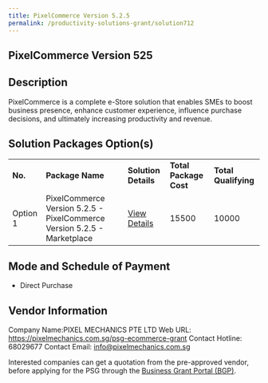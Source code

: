 ```yaml
---
title: PixelCommerce Version 5.2.5
permalink: /productivity-solutions-grant/solution712
---
```


## PixelCommerce Version 525

## Description

PixelCommerce is a complete e-Store solution that enables SMEs to boost business presence, enhance customer experience, influence purchase decisions, and ultimately increasing productivity and revenue.

## Solution Packages Option(s)

<table>
<tr>
<td><b>No.</b></td>
<td><b>Package Name</b></td>
<td><b>Solution Details</b></td>
<td><b>Total Package Cost</b></td>
<td><b>Total Qualifying</b></td>
</tr>
<tr>
<td>Option 1</td>
<td>PixelCommerce Version 5.2.5 - PixelCommerce Version 5.2.5 - Marketplace</td>
<td><a href='https://www.gobusiness.gov.sg/images/psg/DesensitisedPIXELMECHANICSPTELTDCRwef8April2021_Part_5.pdf'>View Details</a></td>
<td>15500</td>
<td>10000</td>
</tr>
</table>

## Mode and Schedule of Payment

 - Direct Purchase

## Vendor Information

 Company Name:PIXEL MECHANICS PTE LTD 
Web URL: https://pixelmechanics.com.sg/psg-ecommerce-grant 
Contact Hotline: 68029677 
Contact Email: info@pixelmechanics.com.sg 


Interested companies can get a quotation from the pre-approved vendor, before applying for the PSG through the <a href='https://www.businessgrants.gov.sg/'>Business Grant Portal (BGP)</a>.
